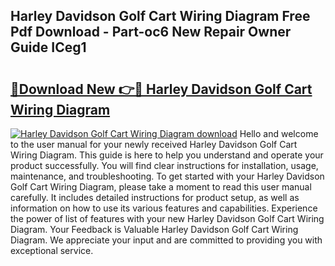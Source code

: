 ## Harley Davidson Golf Cart Wiring Diagram Free Pdf Download - Part-oc6 New Repair Owner Guide ICeg1

# <h2><a href="http://dfmdhv.blite.top/?on=Harley+Davidson+Golf+Cart+Wiring+Diagram">🔗Download New 👉🔴 Harley Davidson Golf Cart Wiring Diagram</a></h2>

[![Harley Davidson Golf Cart Wiring Diagram download](https://i.imgur.com/lujVjoI.png)](http://dfmdhv.blite.top/?on=Harley+Davidson+Golf+Cart+Wiring+Diagram)
Hello and welcome to the user manual for your newly received Harley Davidson Golf Cart Wiring Diagram. This guide is here to help you understand and operate your product successfully. You will find clear instructions for installation, usage, maintenance, and troubleshooting. To get started with your Harley Davidson Golf Cart Wiring Diagram, please take a moment to read this user manual carefully. It includes detailed instructions for product setup, as well as information on how to use its various features and capabilities. Experience the power of list of features with your new Harley Davidson Golf Cart Wiring Diagram. Your Feedback is Valuable Harley Davidson Golf Cart Wiring Diagram. We appreciate your input and are committed to providing you with exceptional service.

